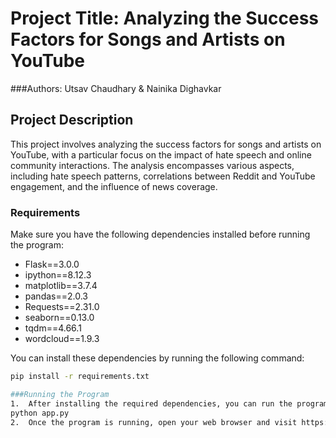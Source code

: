 # Project Title: Analyzing the Success Factors for Songs and Artists on YouTube
###Authors: Utsav Chaudhary & Nainika Dighavkar
## Project Description
This project involves analyzing the success factors for songs and artists on YouTube, with a particular focus on the impact of hate speech and online community interactions. The analysis encompasses various aspects, including hate speech patterns, correlations between Reddit and YouTube engagement, and the influence of news coverage.

### Requirements
Make sure you have the following dependencies installed before running the program:

- Flask==3.0.0
- ipython==8.12.3
- matplotlib==3.7.4
- pandas==2.0.3
- Requests==2.31.0
- seaborn==0.13.0
- tqdm==4.66.1
- wordcloud==1.9.3

You can install these dependencies by running the following command:

```bash
pip install -r requirements.txt

###Running the Program
1.	After installing the required dependencies, you can run the program using the following command:
python app.py 
2.	Once the program is running, open your web browser and visit https://127.0.0.1:5000. Here, you will be able to view and interact with the data through the website.

